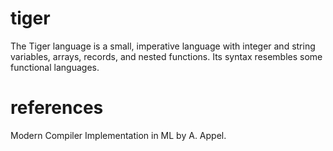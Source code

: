 # tiger

The Tiger language is a small, imperative language with integer and string variables, arrays, records, and nested functions. Its syntax resembles some functional languages.

# references

Modern Compiler Implementation in ML by A. Appel.
